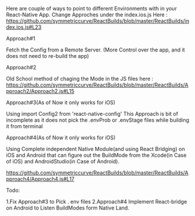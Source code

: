 

Here are couple of ways to point to different Environments with in your React-Native App.
Change Approches under the index.ios.js Here : https://github.com/symmetriccurve/ReactBuilds/blob/master/ReactBuilds/index.ios.js#L23

Approach#1

Fetch the Config from a Remote Server. 
(More Control over the app, and it does not need to re-build the app)

Approach#2

Old School method of chaging the Mode in the JS files here : https://github.com/symmetriccurve/ReactBuilds/blob/master/ReactBuilds/Approach2/Approach2.js#L15


Approach#3(As of Now it only works for iOS)

Using import Config2 from 'react-native-config'
This Approach is bit of incomplete as it does not pick the .envProb or .envStage files while building it from terminal

Approach#4(As of Now it only works for iOS)

Using Complete independent Native Module(and using React Bridging) on iOS and Android that can figure out the BuildMode from the Xcode(in Case of iOS) and AndroidStudio(in Case of Android).

https://github.com/symmetriccurve/ReactBuilds/blob/master/ReactBuilds/Approach4/Approach4.js#L17


Todo:

1.Fix Approach#3 to Pick . env files
2.Approach#4 Implement React-bridge on Android to Listen BuildModes form Native Land.
